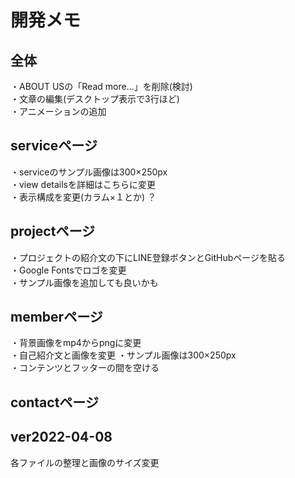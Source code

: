 # 開発メモ

## 全体
・ABOUT USの「Read more...」を削除(検討)   
・文章の編集(デスクトップ表示で3行ほど)  
・アニメーションの追加

## serviceページ
・serviceのサンプル画像は300×250px  
・view detailsを詳細はこちらに変更  
・表示構成を変更(カラム×１とか) ？

## projectページ
・プロジェクトの紹介文の下にLINE登録ボタンとGitHubページを貼る  
・Google Fontsでロゴを変更  
・サンプル画像を追加しても良いかも  

## memberページ
・背景画像をmp4からpngに変更  
・自己紹介文と画像を変更
・サンプル画像は300×250px  
・コンテンツとフッターの間を空ける

## contactページ

## ver2022-04-08
各ファイルの整理と画像のサイズ変更
